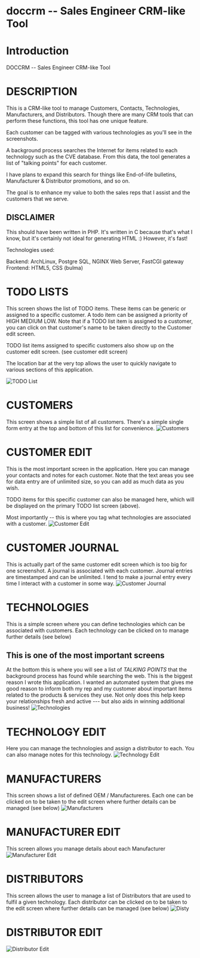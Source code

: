 # doccrm -- Sales Engineer CRM-like Tool
# Introduction
DOCCRM -- Sales Engineer CRM-like Tool

# DESCRIPTION
This is a CRM-like tool to manage Customers, Contacts, Technologies, Manufacturers, and Distributors. Though there are many CRM tools that can perform these functions, this tool has one unique feature.

Each customer can be tagged with various technologies as you'll see in the screenshots.

A background process searches the Internet for items related to each technology such as the CVE database. From this data, the tool generates a list of "talking points" for each customer.

I have plans to expand this search for things like End-of-life bulletins, Manufacturer & Distributor promotions, and so on.

The goal is to enhance my value to both the sales reps that I assist and the customers that we serve.

## DISCLAIMER ##

This should have been written in PHP. It's written in C because that's what I know, but it's certainly not ideal for generating HTML :) However, it's fast!

Technologies used:

Backend: ArchLinux, Postgre SQL, NGINX Web Server, FastCGI gateway
Frontend: HTML5, CSS (bulma)

# TODO LISTS
This screen shows the list of TODO items. These items can be generic or assigned to a specific customer. A todo item can be assigned a priority of HIGH MEDIUM LOW. Note that if a TODO list item is assigned to a customer, you can click on that customer's name to be taken directly to the Customer edit screen.

TODO list items assigned to specific customers also show up on the customer edit screen. (see customer edit screen)

The location bar at the very top allows the user to quickly navigate to various sections of this application.

![TODO List](https://user-images.githubusercontent.com/7363828/114941636-67521f80-9e11-11eb-93b6-549a8370416c.jpg)

# CUSTOMERS
This screen shows a simple list of all customers. There's a simple single form entry at the top and bottom of this list for convenience.
![Customers](https://user-images.githubusercontent.com/7363828/114941627-66b98900-9e11-11eb-8074-77654dff9922.jpg)

# CUSTOMER EDIT
This is the most important screen in the application. Here you can manage your contacts and notes for each customer. Note that the text areas you see for data entry are of unlimited size, so you can add as much data as you wish.

TODO items for this specific customer can also be managed here, which will be displayed on the primary TODO list screen (above).

Most importantly -- this is where you tag what technologies are associated with a customer.
![Customer Edit](https://user-images.githubusercontent.com/7363828/114941624-6620f280-9e11-11eb-94c9-8613f0a74b23.jpg)

# CUSTOMER JOURNAL
This is actually part of the same customer edit screen which is too big for one screenshot. A journal is associated with each customer. Journal entries are timestamped and can be unlimited. I tend to make a journal entry every time I interact with a customer in some way.
![Customer Journal](https://user-images.githubusercontent.com/7363828/114941626-6620f280-9e11-11eb-9a3d-abd0ccc29ec6.jpg)

# TECHNOLOGIES
This is a simple screen where you can define technologies which can be associated with customers. Each technology can be clicked on to manage further details (see below)

## This is one of the most important screens ##
At the bottom this is where you will see a list of *TALKING POINTS* that the background process has found while searching the web. This is the biggest reason I wrote this application. I wanted an automated system that gives me good reason to inform both my rep and my customer about important items related to the products & services they use. Not only does this help keep your relationships fresh and active --- but also aids in winning additional business!
![Technologies](https://user-images.githubusercontent.com/7363828/114941633-67521f80-9e11-11eb-9123-d804024de7b2.jpg)

# TECHNOLOGY EDIT
Here you can manage the technologies and assign a distributor to each. You can also manage notes for this technology.
![Technology Edit](https://user-images.githubusercontent.com/7363828/114941635-67521f80-9e11-11eb-9980-777a6badd4c0.jpg)

# MANUFACTURERS
This screen shows a list of defined OEM / Manufactureres. Each one can be clicked on to be taken to the edit screen where further details can be managed (see below)
![Manufacturers](https://user-images.githubusercontent.com/7363828/114941632-66b98900-9e11-11eb-8421-93830569a641.jpg)

# MANUFACTURER EDIT
This screen allows you manage details about each Manufacturer
![Manufacturer Edit](https://user-images.githubusercontent.com/7363828/114941630-66b98900-9e11-11eb-81fa-b742a2ee4a24.jpg)
 
# DISTRIBUTORS
This screen allows the user to manage a list of Distributors that are used to fulfil a given technology. Each distributor can be clicked on to be taken to the edit screen where further details can be managed (see below)
![Disty](https://user-images.githubusercontent.com/7363828/114941628-66b98900-9e11-11eb-928f-ebf5ce810581.jpg)

# DISTRIBUTOR EDIT
![Distributor Edit](https://user-images.githubusercontent.com/7363828/114941629-66b98900-9e11-11eb-80a6-6d3a85ac6a1b.jpg)
